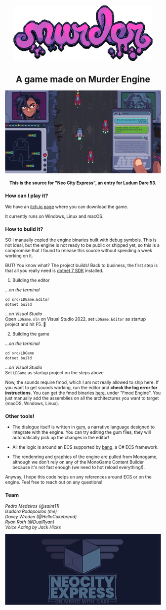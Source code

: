 <p align="center">
<img width="450" src=".github/images/murder_logo.png" alt="Murder logo">
</p>

<h1 align="center">A game made on Murder Engine</h1>

<p align="center">
<img width="800" src=".github/images/screenshot1.png" alt="Screenshot of Neo City Express">

<h4 align="center">This is the source for "Neo City Express", an entry for Ludum Dare 53.</h4>
</p>

### How can I play it?
We have an [itch.io page](https://saint11.itch.io/neo-city-express) where you can download the game. 

It currently runs on Windows, Linux and macOS.

### How to build it?
SO I manually copied the engine binaries built with debug symbols. This is not ideal, but the engine is not ready to be public or shipped yet, so this is a compromise that I found to release this source without spending a week working on it.

BUT! You know what? The project builds! Back to business, the first step is that all you really need is [dotnet 7 SDK](https://dotnet.microsoft.com/en-us/download/dotnet/7.0) installed.

1. Building the editor 

_...on the terminal_
```
cd src/LDGame.Editor
dotnet build
```

_...on Visual Studio_ \
Open `LDGame.sln` on Visual Studio 2022, set `LDGame.Editor` as startup project and hit F5. 🎉

2. Building the game

_...on the terminal_
```
cd src/LDGame
dotnet build
```

_...on Visual Studio_ \
Set `LDGame` as startup project on the steps above.

Now, the sounds require fmod, which I am not really allowed to ship here. If you want to get sounds working, run the editor and **check the log error for instructions**. You can get the fmod binaries [here](https://www.fmod.com/download), under "Fmod Engine". You just manually add the assemblies on all the architectures you want to target (macOS, Windows, Linux).

### Other tools!
- The dialogue itself is written in [gum](https://github.com/isadorasophia/gum), a narrative language designed to integrate with the engine. You can try editing the gum files, they will automatically pick up the changes in the editor! 

- All the logic is around an ECS supported by [bang](https://github.com/isadorasophia/bang), a C# ECS framework. 

- The rendenring and graphics of the engine are pulled from Monogame, although we don't rely on any of the MonoGame Content Builder because it's not fast enough (we need to hot reload everything!).

Anyway, I hope this code helps on any references around ECS or on the engine. Feel free to reach out on any questions!

### Team
_Pedro Medeiros (@saint11)_ \
_Isadora Rodopoulos (me)_ \
_Davey Wreden (@HelloCakebread)_ \
_Ryan Roth (@DualRyan)_ \
_Voice Acting by Jack Hicks_

<p align="center">
<img width="800" src=".github/images/game_logo.png" alt="Screenshot of Neo City Express"><br>
</p>
